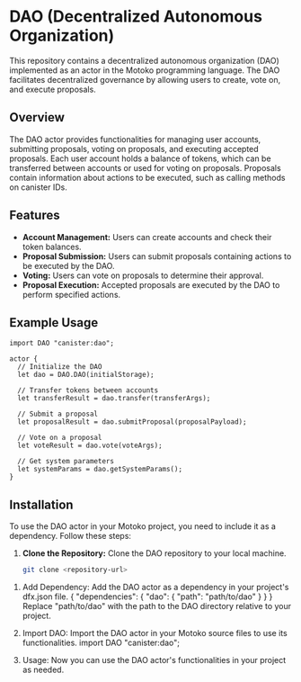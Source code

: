 # DAO (Decentralized Autonomous Organization)

This repository contains a decentralized autonomous organization (DAO) implemented as an actor in the Motoko programming language. The DAO facilitates decentralized governance by allowing users to create, vote on, and execute proposals. 

## Overview

The DAO actor provides functionalities for managing user accounts, submitting proposals, voting on proposals, and executing accepted proposals. Each user account holds a balance of tokens, which can be transferred between accounts or used for voting on proposals. Proposals contain information about actions to be executed, such as calling methods on canister IDs. 

## Features

- **Account Management:** Users can create accounts and check their token balances.
- **Proposal Submission:** Users can submit proposals containing actions to be executed by the DAO.
- **Voting:** Users can vote on proposals to determine their approval.
- **Proposal Execution:** Accepted proposals are executed by the DAO to perform specified actions.

## Example Usage

```motoko
import DAO "canister:dao";

actor {
  // Initialize the DAO
  let dao = DAO.DAO(initialStorage);

  // Transfer tokens between accounts
  let transferResult = dao.transfer(transferArgs);

  // Submit a proposal
  let proposalResult = dao.submitProposal(proposalPayload);

  // Vote on a proposal
  let voteResult = dao.vote(voteArgs);

  // Get system parameters
  let systemParams = dao.getSystemParams();
}
```
## Installation

To use the DAO actor in your Motoko project, you need to include it as a dependency. Follow these steps:

1. **Clone the Repository:** Clone the DAO repository to your local machine.

   ```bash
   git clone <repository-url>

1) Add Dependency: Add the DAO actor as a dependency in your project's dfx.json file.
{
  "dependencies": {
    "dao": {
      "path": "path/to/dao"
    }
  }
}
Replace "path/to/dao" with the path to the DAO directory relative to your project.

2) Import DAO: Import the DAO actor in your Motoko source files to use its functionalities.
import DAO "canister:dao";

3) Usage: Now you can use the DAO actor's functionalities in your project as needed.